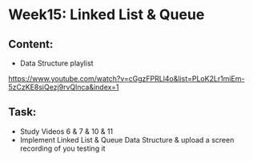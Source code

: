 # Week15: Linked List & Queue
## Content:
- Data Structure playlist

https://www.youtube.com/watch?v=cGgzFPRLl4o&list=PLoK2Lr1miEm-5zCzKE8siQezj9rvQlnca&index=1

## Task:
- Study Videos 6 & 7 & 10 & 11
- Implement Linked List & Queue Data Structure & upload a screen recording of you testing it